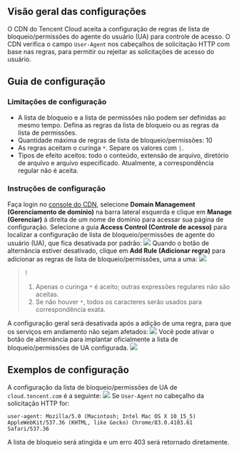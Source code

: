 ## Visão geral das configurações

O CDN do Tencent Cloud aceita a configuração de regras de lista de bloqueio/permissões do agente do usuário (UA) para controle de acesso.
O CDN verifica o campo `User-Agent` nos cabeçalhos de solicitação HTTP com base nas regras, para permitir ou rejeitar as solicitações de acesso do usuário.

## Guia de configuração

### Limitações de configuração

- A lista de bloqueio e a lista de permissões não podem ser definidas ao mesmo tempo. Defina as regras da lista de bloqueio ou as regras da lista de permissões.
- Quantidade máxima de regras de lista de bloqueio/permissões: 10
- As regras aceitam o curinga `*`. Separe os valores com `|`.
- Tipos de efeito aceitos: todo o conteúdo, extensão de arquivo, diretório de arquivo e arquivo especificado. Atualmente, a correspondência regular não é aceita.

### Instruções de configuração

Faça login no [console do CDN](https://console.cloud.tencent.com/cdn), selecione **Domain Management (Gerenciamento de domínio)** na barra lateral esquerda e clique em **Manage (Gerenciar)** à direita de um nome de domínio para acessar sua página de configuração. Selecione a guia **Access Control (Controle de acesso)** para localizar a configuração de lista de bloqueio/permissões de agente do usuário (UA), que fica desativada por padrão:
![](https://main.qcloudimg.com/raw/07914bd30b3d422fb4bddf3a323d92f2.png)
Quando o botão de alternância estiver desativado, clique em **Add Rule (Adicionar regra)** para adicionar as regras de lista de bloqueio/permissões, uma a uma:
![](https://main.qcloudimg.com/raw/66d3fc72f575efaa4ae42382d8fde179.png)

>!
>1. Apenas o curinga `*` é aceito; outras expressões regulares não são aceitas.
>2. Se não houver `*`, todos os caracteres serão usados para correspondência exata.

A configuração geral será desativada após a adição de uma regra, para que os serviços em andamento não sejam afetados:
![](https://main.qcloudimg.com/raw/679129885ec36329178e87af671d6743.png)
Você pode ativar o botão de alternância para implantar oficialmente a lista de bloqueio/permissões de UA configurada.
![](https://main.qcloudimg.com/raw/fd85de8e702b24e7d2eaaf8b34667c95.png)

## Exemplos de configuração

A configuração da lista de bloqueio/permissões de UA de `cloud.tencent.com` é a seguinte:
![](https://main.qcloudimg.com/raw/c7e06060bc627aab2e4939b53460951d.png)
Se `User-Agent` no cabeçalho da solicitação HTTP for:

```
user-agent: Mozilla/5.0 (Macintosh; Intel Mac OS X 10_15_5) AppleWebKit/537.36 (KHTML, like Gecko) Chrome/83.0.4103.61 Safari/537.36
```

A lista de bloqueio será atingida e um erro 403 será retornado diretamente.

